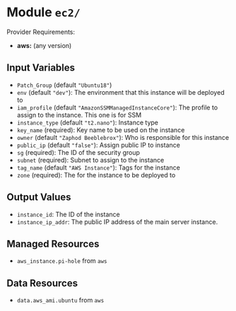 
# Module `ec2/`

Provider Requirements:
* **aws:** (any version)

## Input Variables
* `Patch_Group` (default `"Ubuntu18"`)
* `env` (default `"dev"`): The environment that this instance will be deployed to
* `iam_profile` (default `"AmazonSSMManagedInstanceCore"`): The profile to assign to the instance. This one is for SSM
* `instance_type` (default `"t2.nano"`): Instance type
* `key_name` (required): Key name to be used on the instance
* `owner` (default `"Zaphod Beeblebrox"`): Who is responsible for this instance
* `public_ip` (default `"false"`): Assign public IP to instance
* `sg` (required): The ID of the security group
* `subnet` (required): Subnet to assign to the instance
* `tag_name` (default `"AWS Instance"`): Tags for the instance
* `zone` (required): The for the instance to be deployed to

## Output Values
* `instance_id`: The ID of the instance
* `instance_ip_addr`: The public IP address of the main server instance.

## Managed Resources
* `aws_instance.pi-hole` from `aws`

## Data Resources
* `data.aws_ami.ubuntu` from `aws`

